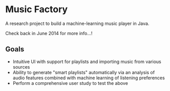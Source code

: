 Music Factory
===========
A research project to build a machine-learning music player in Java.

Check back in June 2014 for more info...!

Goals
-----------
* Intuitive UI with support for playlists and importing music from various sources
* Ability to generate "smart playlists" automatically via an analysis of audio features combined with machine learning of listening preferences
* Perform a comprehensive user study to test the above
